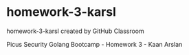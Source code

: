 # homework-3-karsl
homework-3-karsl created by GitHub Classroom

Picus Security Golang Bootcamp - Homework 3 - Kaan Arslan
